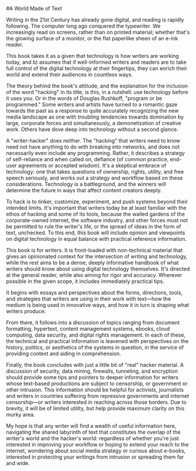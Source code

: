 #A World Made of Text

Writing in the 21st Century has already gone digital, and reading is rapidly following. The computer long ago conquered the typewriter. We increasingly read on screens, rather than on printed material; whether that's the glowing surface of a monitor, or the flat paperlike sheen of an e-ink reader.

This book takes it as a given that technology is how writers are working today, and b) assumes that if well-informed writers and readers are to take full control of the digital technology at their fingertips, they can enrich their world and extend their audiences in countless ways.

The theory behind the book's attitude, and the explanation for the inclusion of the word "hacking" in its title, is this, in a nutshell: use technology before it uses you. Or in the words of Douglas Rushkoff, "program or be programmed." Some writers and artists have turned to a romantic gaze towards the past as a response to quite accurately recognizing the new media landscape as one with troubling tendencies towards domination by large, corporate forces and simultaneously, a demonetization of creative work. Others have dove deep into technology without a second glance.

A "writer-hacker" does neither. The "hacking" that writers need to know need not have anything to do with breaking into networks, and does not necessarily even include any programming. Rather, it describes a strategy of self-reliance and when called on, defiance (of common practice, end-user agreements or accepted wisdom). It's a skeptical embrace of technology: one that takes questions of ownership, rights, utility, and free speech seriously, and works out a strategy and workflow based on these considerations. Technology is a battleground, and the winners will determine the future in ways that affect content creators deeply.

To hack is to tinker, customize, experiment, and push systems beyond their intended limits. It's important that writers today be at least familiar with the ethos of hacking and some of its tools, because the walled gardens of the corporate-owned internet, the software industry, and other forces must not be permitted to rule the writer's life, or the spread of ideas in the form of text, unchecked. To this end, this book will include opinion and viewpoints on digital technology in equal balance with practical reference information.

This book is for writers. It is front-loaded with non-technical material that gives an opinionated context for the intersection of writing and technology, while the rest aims to be a dense, deeply informative handbook of what writers should know about using digital technology themselves. It's directed at the general reader, while also aiming for rigor and accuracy. Wherever possible in the given scope, it includes immediately practical tips.

It begins with essays and perspectives about the forms, directions, tools, and strategies that writers are using in their work with text—how the medium is being used in innovative ways, and how it in turn is shaping what writers produce. 

From there, it follows into a discussion of topics ranging from document formatting, hypertext, content management systems, ebooks, cloud computing, data security, and  digital rights management. In each of these, the technical and practical information is leavened with perspectives on the history, politics, or aesthetics of the systems in question, in the service of providing context and aiding in comprehension.
 
Finally, the book concludes with just a little bit of "real" hacker material. A discussion of security, data mining, firewalls, tunneling, and encryption should provide some tips and pointers to deeper information for writers whose text-based productions are subject to censorship, or government or other intrusion. This information should be helpful for activists, journalists and writers in countries suffering from repressive governments and internet censorship—or writers interested in reaching across those borders. Due to brevity, it will be of limited utility, but help provide maximum clarity on this murky area.
 
My hope is that any writer will find a wealth of useful information here, navigating the shared labyrinth of text that constitutes the overlap of the writer's world and the hacker's world: regardless of whether you're just interested in improving your workflow or hoping to extend your reach to the internet, wondering about social media strategy or curious about e-books, interested in protecting your writings from intrusion or spreading them far and wide. 
   


















